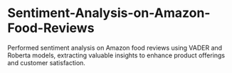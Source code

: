 # Sentiment-Analysis-on-Amazon-Food-Reviews
Performed sentiment analysis on Amazon food reviews using VADER and Roberta models, extracting valuable insights to enhance product offerings and customer satisfaction.
